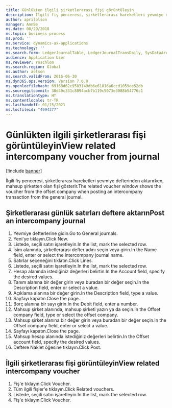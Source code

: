 ```yaml
---
title: Günlükten ilgili şirketlerarası fişi görüntüleyin
description: İlgili fiş penceresi, şirketlerarası hareketleri yevmiye defterinden aktarırken, mahsup şirketten olan fişi gösterir.
author: aprilolson
manager: AnnBe
ms.date: 08/29/2018
ms.topic: business-process
ms.prod: ''
ms.service: dynamics-ax-applications
ms.technology: ''
ms.search.form: LedgerJournalTable, LedgerJournalTransDaily, SysDataAreaSelectLookup, LedgerTransVoucher, LedgerTransRelatedVouchers
audience: Application User
ms.reviewer: roschlom
ms.search.region: Global
ms.author: aolson
ms.search.validFrom: 2016-06-30
ms.dyn365.ops.version: Version 7.0.0
ms.openlocfilehash: 69168d62c9583149db6e61816a6ccd1059ee52db
ms.sourcegitcommit: 38d40c331c8894acb7b119c5073e3088b54776c1
ms.translationtype: HT
ms.contentlocale: tr-TR
ms.lasthandoff: 01/15/2021
ms.locfileid: "4994377"
---
```

# <a name="view-related-intercompany-voucher-from-journal"></a><span data-ttu-id="1519b-103">Günlükten ilgili şirketlerarası fişi görüntüleyin</span><span class="sxs-lookup"><span data-stu-id="1519b-103">View related intercompany voucher from journal</span></span>

[!include [banner](../../includes/banner.md)]

<span data-ttu-id="1519b-104">İlgili fiş penceresi, şirketlerarası hareketleri yevmiye defterinden aktarırken, mahsup şirketten olan fişi gösterir.</span><span class="sxs-lookup"><span data-stu-id="1519b-104">The related voucher window shows the voucher from the offset company when posting an intercompany transaction from the general journal.</span></span>


## <a name="post-an-intercompany-journal"></a><span data-ttu-id="1519b-105">Şirketlerarası günlük satırları deftere aktarın</span><span class="sxs-lookup"><span data-stu-id="1519b-105">Post an intercompany journal</span></span>
1. <span data-ttu-id="1519b-106">Yevmiye defterlerine gidin.</span><span class="sxs-lookup"><span data-stu-id="1519b-106">Go to General journals.</span></span>
2. <span data-ttu-id="1519b-107">Yeni'ye tıklayın.</span><span class="sxs-lookup"><span data-stu-id="1519b-107">Click New.</span></span>
3. <span data-ttu-id="1519b-108">Listede, seçili satırı işaretleyin.</span><span class="sxs-lookup"><span data-stu-id="1519b-108">In the list, mark the selected row.</span></span>
4. <span data-ttu-id="1519b-109">İsim alanında, şirketlerarası defter adını seçin veya girin.</span><span class="sxs-lookup"><span data-stu-id="1519b-109">In the Name field, enter or select the intercompany journal name.</span></span>
5. <span data-ttu-id="1519b-110">Satırlar seçeneğini tıklatın.</span><span class="sxs-lookup"><span data-stu-id="1519b-110">Click Lines.</span></span>
6. <span data-ttu-id="1519b-111">Listede, seçili satırı işaretleyin.</span><span class="sxs-lookup"><span data-stu-id="1519b-111">In the list, mark the selected row.</span></span>
7. <span data-ttu-id="1519b-112">Hesap alanında istediğiniz değerleri belirtin.</span><span class="sxs-lookup"><span data-stu-id="1519b-112">In the Account field, specify the desired values.</span></span>
8. <span data-ttu-id="1519b-113">Tanım alanına bir değer girin veya buradan bir değer seçin.</span><span class="sxs-lookup"><span data-stu-id="1519b-113">In the Description field, enter or select a value.</span></span>
9. <span data-ttu-id="1519b-114">Açıklama alanına bir değer girin.</span><span class="sxs-lookup"><span data-stu-id="1519b-114">In the Description field, type a value.</span></span>
10. <span data-ttu-id="1519b-115">Sayfayı kapatın.</span><span class="sxs-lookup"><span data-stu-id="1519b-115">Close the page.</span></span>
11. <span data-ttu-id="1519b-116">Borç alanına bir sayı girin.</span><span class="sxs-lookup"><span data-stu-id="1519b-116">In the Debit field, enter a number.</span></span>
12. <span data-ttu-id="1519b-117">Mahsup şirket alanında, mahsup şirketi yazın ya da seçin.</span><span class="sxs-lookup"><span data-stu-id="1519b-117">In the Offset company field, type or select the offset company.</span></span>
13. <span data-ttu-id="1519b-118">Mahsup şirket alanına bir değer girin veya buradan bir değer seçin.</span><span class="sxs-lookup"><span data-stu-id="1519b-118">In the Offset company field, enter or select a value.</span></span>
14. <span data-ttu-id="1519b-119">Sayfayı kapatın.</span><span class="sxs-lookup"><span data-stu-id="1519b-119">Close the page.</span></span>
15. <span data-ttu-id="1519b-120">Mahsup hesap alanında istediğiniz değerleri belirtin.</span><span class="sxs-lookup"><span data-stu-id="1519b-120">In the Offset account field, specify the desired values.</span></span>
16. <span data-ttu-id="1519b-121">Deftere Naklet öğesine tıklayın.</span><span class="sxs-lookup"><span data-stu-id="1519b-121">Click Post.</span></span>

## <a name="view-related-intercompany-voucher"></a><span data-ttu-id="1519b-122">İlgili şirketlerarası fişi görüntüleyin</span><span class="sxs-lookup"><span data-stu-id="1519b-122">View related intercompany voucher</span></span>
1. <span data-ttu-id="1519b-123">Fiş'e tıklayın.</span><span class="sxs-lookup"><span data-stu-id="1519b-123">Click Voucher.</span></span>
2. <span data-ttu-id="1519b-124">Tüm ilgili fişler'e tıklayın.</span><span class="sxs-lookup"><span data-stu-id="1519b-124">Click Related vouchers.</span></span>
3. <span data-ttu-id="1519b-125">Listede, seçili satırı işaretleyin.</span><span class="sxs-lookup"><span data-stu-id="1519b-125">In the list, mark the selected row.</span></span>
4. <span data-ttu-id="1519b-126">Fiş'e tıklayın.</span><span class="sxs-lookup"><span data-stu-id="1519b-126">Click Voucher.</span></span>

